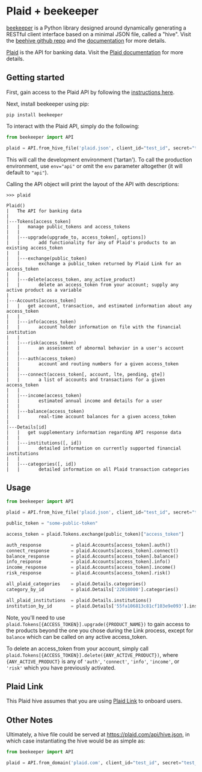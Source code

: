 # Plaid + beekeeper

[beekeeper](https://github.com/haikuginger/beekeeper) is a Python library designed around dynamically generating a RESTful client interface based on a minimal JSON file, called a "hive".  Visit the [beehive github repo](https://github.com/haikuginger/beekeeper) and the [documentation](https://beekeeper.readthedocs.org/en/latest/) for more details.

[Plaid](https://plaid.com/) is the API for banking data.  Visit the [Plaid documentation](https://www.plaid.com/docs/) for more details.

## Getting started

First, gain access to the Plaid API by following the [instructions here](https://www.plaid.com/docs/#gaining-access).

Next, install beekeeper using pip:

```
pip install beekeeper
```

To interact with the Plaid API, simply do the following:

```python
from beekeeper import API

plaid = API.from_hive_file('plaid.json', client_id="test_id", secret="test_secret", env="tartan")

```

This will call the development environment ('tartan').  To call the production environment, use `env="api"` or omit the `env` parameter altogether (it will default to `"api"`).

Calling the API object will print the layout of the API with descriptions:

```
>>> plaid

Plaid()
|   The API for banking data
|
|---Tokens[access_token]
|   |   manage public_tokens and access_tokens
|   |
|   |---upgrade(upgrade_to, access_token[, options])
|   |       add functionality for any of Plaid's products to an existing access_token
|   |
|   |---exchange(public_token)
|   |       exchange a public_token returned by Plaid Link for an access_token
|   |
|   |---delete(access_token, any_active_product)
|   |       delete an access_token from your account; supply any active product as a variable
|
|---Accounts[access_token]
|   |   get account, transaction, and estimated information about any access_token
|   |
|   |---info(access_token)
|   |       account holder information on file with the financial institution
|   |
|   |---risk(access_token)
|   |       an assessment of abnormal behavior in a user's account
|   |
|   |---auth(access_token)
|   |       account and routing numbers for a given access_token
|   |
|   |---connect(access_token[, account, lte, pending, gte])
|   |       a list of accounts and transactions for a given access_token
|   |
|   |---income(access_token)
|   |       estimated annual income and details for a user
|   |
|   |---balance(access_token)
|   |       real-time account balances for a given access_token
|
|---Details[id]
|   |   get supplementary information regarding API response data
|   |
|   |---institutions([, id])
|   |       detailed information on currently supported financial institutions
|   |
|   |---categories([, id])
|   |       detailed information on all Plaid transaction categories

```

## Usage

```python
from beekeeper import API

plaid = API.from_hive_file('plaid.json', client_id="test_id", secret="test_secret")

public_token = "some-public-token"

access_token = plaid.Tokens.exchange(public_token)["access_token"]

auth_response 			= plaid.Accounts[access_token].auth()
connect_response 		= plaid.Accounts[access_token].connect()
balance_response 		= plaid.Accounts[access_token].balance()
info_response 			= plaid.Accounts[access_token].info()
income_response 		= plaid.Accounts[access_token].income()
risk_response 			= plaid.Accounts[access_token].risk()

all_plaid_categories	= plaid.Details.categories()
category_by_id			= plaid.Details['22018000'].categories()

all_plaid_institutions	= plaid.Details.institutions()
institution_by_id		= plaid.Details['55fa106813c81cf103e9e093'].institutions()
```

Note, you'll need to use `plaid.Tokens[{ACCESS_TOKEN}].upgrade({PRODUCT_NAME})` to gain access to the products beyond the one you chose during the Link process, except for `balance` which can be called on any active access_token.

To delete an access_token from your account, simply call `plaid.Tokens[{ACCESS_TOKEN}].delete({ANY_ACTIVE_PRODUCT})`, where `{ANY_ACTIVE_PRODUCT}` is any of `'auth'`, `'connect'`, `'info'`, `'income'`, or `'risk'` which you have previously activated.


## Plaid Link

This Plaid hive assumes that you are using [Plaid Link](https://plaid.com/docs/link/) to onboard users.


## Other Notes

Ultimately, a hive file could be served at https://plaid.com/api/hive.json, in which case instantiating the hive would be as simple as:

```python
from beekeeper import API

plaid = API.from_domain('plaid.com', client_id="test_id", secret="test_secret")
```
